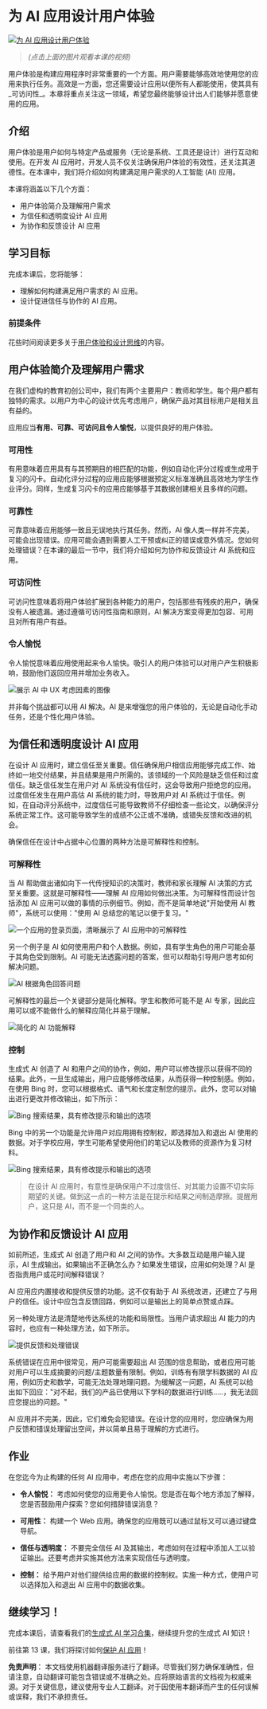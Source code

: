 # 为 AI 应用设计用户体验

[![为 AI 应用设计用户体验](../../../translated_images/12-lesson-banner.png?WT.998ee992c9acfb5c1b2802fb3817b9a1a704886f30157b28dff34cd9c2ee598b.zh.mc_id=academic-105485-koreyst)](https://aka.ms/gen-ai-lesson12-gh?WT.mc_id=academic-105485-koreyst)

> _(点击上面的图片观看本课的视频)_

用户体验是构建应用程序时非常重要的一个方面。用户需要能够高效地使用您的应用来执行任务。高效是一方面，您还需要设计应用以便所有人都能使用，使其具有_可访问性_。本章将重点关注这一领域，希望您最终能够设计出人们能够并愿意使用的应用。

## 介绍

用户体验是用户如何与特定产品或服务（无论是系统、工具还是设计）进行互动和使用。在开发 AI 应用时，开发人员不仅关注确保用户体验的有效性，还关注其道德性。在本课中，我们将介绍如何构建满足用户需求的人工智能 (AI) 应用。

本课将涵盖以下几个方面：

- 用户体验简介及理解用户需求
- 为信任和透明度设计 AI 应用
- 为协作和反馈设计 AI 应用

## 学习目标

完成本课后，您将能够：

- 理解如何构建满足用户需求的 AI 应用。
- 设计促进信任与协作的 AI 应用。

### 前提条件

花些时间阅读更多关于[用户体验和设计思维](https://learn.microsoft.com/training/modules/ux-design?WT.mc_id=academic-105485-koreyst)的内容。

## 用户体验简介及理解用户需求

在我们虚构的教育初创公司中，我们有两个主要用户：教师和学生。每个用户都有独特的需求。以用户为中心的设计优先考虑用户，确保产品对其目标用户是相关且有益的。

应用应当**有用、可靠、可访问且令人愉悦**，以提供良好的用户体验。

### 可用性

有用意味着应用具有与其预期目的相匹配的功能，例如自动化评分过程或生成用于复习的闪卡。自动化评分过程的应用应能够根据预定义标准准确且高效地为学生作业评分。同样，生成复习闪卡的应用应能够基于其数据创建相关且多样的问题。

### 可靠性

可靠意味着应用能够一致且无误地执行其任务。然而，AI 像人类一样并不完美，可能会出现错误。应用可能会遇到需要人工干预或纠正的错误或意外情况。您如何处理错误？在本课的最后一节中，我们将介绍如何为协作和反馈设计 AI 系统和应用。

### 可访问性

可访问性意味着将用户体验扩展到各种能力的用户，包括那些有残疾的用户，确保没有人被遗漏。通过遵循可访问性指南和原则，AI 解决方案变得更加包容、可用且对所有用户有益。

### 令人愉悦

令人愉悦意味着应用使用起来令人愉快。吸引人的用户体验可以对用户产生积极影响，鼓励他们返回应用并增加业务收入。

![展示 AI 中 UX 考虑因素的图像](../../../translated_images/uxinai.png?WT.00d77ed86b53127e3860f8ee713e684370fe08c450c8a1e496beb82e96c59355.zh.mc_id=academic-105485-koreyst)

并非每个挑战都可以用 AI 解决。AI 是来增强您的用户体验的，无论是自动化手动任务，还是个性化用户体验。

## 为信任和透明度设计 AI 应用

在设计 AI 应用时，建立信任至关重要。信任确保用户相信应用能够完成工作、始终如一地交付结果，并且结果是用户所需的。该领域的一个风险是缺乏信任和过度信任。缺乏信任发生在用户对 AI 系统没有信任时，这会导致用户拒绝您的应用。过度信任发生在用户高估 AI 系统的能力时，导致用户对 AI 系统过于信任。例如，在自动评分系统中，过度信任可能导致教师不仔细检查一些论文，以确保评分系统正常工作。这可能导致学生的成绩不公正或不准确，或错失反馈和改进的机会。

确保信任在设计中占据中心位置的两种方法是可解释性和控制。

### 可解释性

当 AI 帮助做出诸如向下一代传授知识的决策时，教师和家长理解 AI 决策的方式至关重要。这就是可解释性——理解 AI 应用如何做出决策。为可解释性而设计包括添加 AI 应用可以做的事情的示例细节。例如，而不是简单地说"开始使用 AI 教师"，系统可以使用："使用 AI 总结您的笔记以便于复习。"

![一个应用的登录页面，清晰展示了 AI 应用中的可解释性](../../../translated_images/explanability-in-ai.png?WT.e66323dd42a976cd7fb15d79304f70a3d625eac6607ec395311a772915a45ffa.zh.mc_id=academic-105485-koreyst)

另一个例子是 AI 如何使用用户和个人数据。例如，具有学生角色的用户可能会基于其角色受到限制。AI 可能无法透露问题的答案，但可以帮助引导用户思考如何解决问题。

![AI 根据角色回答问题](../../../translated_images/solving-questions.png?WT.f7c41f8c20cb98ec5d456d1e14e7fee2b11b7adc77c23421645a82495b51208d.zh.mc_id=academic-105485-koreyst)

可解释性的最后一个关键部分是简化解释。学生和教师可能不是 AI 专家，因此应用可以或不能做什么的解释应简化并易于理解。

![简化的 AI 功能解释](../../../translated_images/simplified-explanations.png?WT.58904786757a91a1365e98cac5f9088bb16c9241e312463921a9a1733a85adc0.zh.mc_id=academic-105485-koreyst)

### 控制

生成式 AI 创造了 AI 和用户之间的协作，例如，用户可以修改提示以获得不同的结果。此外，一旦生成输出，用户应能够修改结果，从而获得一种控制感。例如，在使用 Bing 时，您可以根据格式、语气和长度定制您的提示。此外，您可以对输出进行更改并修改输出，如下所示：

![Bing 搜索结果，具有修改提示和输出的选项](../../../translated_images/bing1.png?WT.ebdf6777a639acf82cbb61a6fae2357561366cbc515efa7cb3029925f54ffee8.zh.mc_id=academic-105485-koreyst "bing 搜索结果，具有修改提示和输出的选项")

Bing 中的另一个功能是允许用户对应用拥有控制权，即选择加入和退出 AI 使用的数据。对于学校应用，学生可能希望使用他们的笔记以及教师的资源作为复习材料。

![Bing 搜索结果，具有修改提示和输出的选项](../../../translated_images/bing2.png?WT.0ec6611c5476823caf1f85f7e7840435bf6f90c51a6fa40652dc718d8528acae.zh.mc_id=academic-105485-koreyst "bing 搜索结果，具有修改提示和输出的选项")

> 在设计 AI 应用时，有意性是确保用户不过度信任、对其能力设置不切实际期望的关键。做到这一点的一种方法是在提示和结果之间制造摩擦。提醒用户，这只是 AI，而不是一个同类的人。

## 为协作和反馈设计 AI 应用

如前所述，生成式 AI 创造了用户和 AI 之间的协作。大多数互动是用户输入提示，AI 生成输出。如果输出不正确怎么办？如果发生错误，应用如何处理？AI 是否指责用户或花时间解释错误？

AI 应用应内置接收和提供反馈的功能。这不仅有助于 AI 系统改进，还建立了与用户的信任。设计中应包含反馈回路，例如可以是输出上的简单点赞或点踩。

另一种处理方法是清楚地传达系统的功能和局限性。当用户请求超出 AI 能力的内容时，也应有一种处理方法，如下所示。

![提供反馈和处理错误](../../../translated_images/feedback-loops.png?WT.ee4d8df7b207adf073487e9a9617e4f901a404fc4b826152a56435fb5bd32705.zh.mc_id=academic-105485-koreyst)

系统错误在应用中很常见，用户可能需要超出 AI 范围的信息帮助，或者应用可能对用户可以生成摘要的问题/主题数量有限制。例如，训练有有限学科数据的 AI 应用，例如历史和数学，可能无法处理地理问题。为缓解这一问题，AI 系统可以给出如下回应："对不起，我们的产品已使用以下学科的数据进行训练.....，我无法回应您提出的问题。"

AI 应用并不完美，因此，它们难免会犯错误。在设计您的应用时，您应确保为用户反馈和错误处理留出空间，并以简单且易于理解的方式进行。

## 作业

在您迄今为止构建的任何 AI 应用中，考虑在您的应用中实施以下步骤：

- **令人愉悦：** 考虑如何使您的应用更令人愉悦。您是否在每个地方添加了解释，您是否鼓励用户探索？您如何措辞错误消息？

- **可用性：** 构建一个 Web 应用。确保您的应用既可以通过鼠标又可以通过键盘导航。

- **信任与透明度：** 不要完全信任 AI 及其输出，考虑如何在过程中添加人工以验证输出。还要考虑并实施其他方法来实现信任与透明度。

- **控制：** 给予用户对他们提供给应用的数据的控制权。实施一种方式，使用户可以选择加入和退出 AI 应用中的数据收集。

## 继续学习！

完成本课后，请查看我们的[生成式 AI 学习合集](https://aka.ms/genai-collection?WT.mc_id=academic-105485-koreyst)，继续提升您的生成式 AI 知识！

前往第 13 课，我们将探讨如何[保护 AI 应用](../13-securing-ai-applications/README.md?WT.mc_id=academic-105485-koreyst)！

**免责声明**：
本文档使用机器翻译服务进行了翻译。尽管我们努力确保准确性，但请注意，自动翻译可能包含错误或不准确之处。应将原始语言的文档视为权威来源。对于关键信息，建议使用专业人工翻译。对于因使用本翻译而产生的任何误解或误释，我们不承担责任。